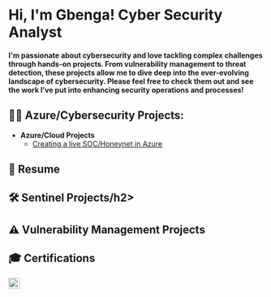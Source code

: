 <h1>Hi, I'm Gbenga! Cyber Security Analyst</h1>

<h4>I'm passionate about cybersecurity and love tackling complex challenges through hands-on projects.
From vulnerability management to threat detection, these projects allow me to dive deep into the ever-evolving landscape of cybersecurity.
Please feel free to check them out and see the work I’ve put into enhancing security operations and processes!</h4>


<h2>👨‍💻 Azure/Cybersecurity Projects:</h2>

- <b>Azure/Cloud Projects</b>
  - [Creating a live SOC/Honeynet in Azure](https://github.com/iyanuels/Cloud-Soc)



<h2> 📄 Resume</h2>



<h2> 🛠️ Sentinel Projects/h2>

<h2> ⚠️ Vulnerability Management Projects</h2>


<h2> 🎓 Certifications</h2>

[<img align="left" alt="GbengaAbraham | LinkedIn" width="22px" src="https://cdn.jsdelivr.net/npm/simple-icons@v3/icons/linkedin.svg" />][linkedin]


[linkedin]: https://www.linkedin.com/in/gbenga-abraham-a31a40250



